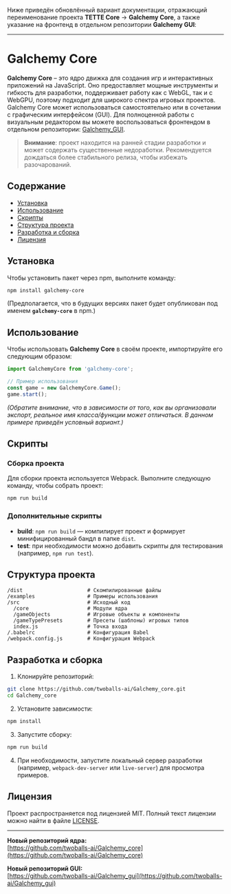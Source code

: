 Ниже приведён обновлённый вариант документации, отражающий переименование проекта **TETTE Core** → **Galchemy Core**, а также указание на фронтенд в отдельном репозитории **Galchemy GUI**:

---

# Galchemy Core

**Galchemy Core** – это ядро движка для создания игр и интерактивных приложений на JavaScript. Оно предоставляет мощные инструменты и гибкость для разработки, поддерживает работу как с WebGL, так и с WebGPU, поэтому подходит для широкого спектра игровых проектов. Galchemy Core может использоваться самостоятельно или в сочетании с графическим интерфейсом (GUI). Для полноценной работы с визуальным редактором вы можете воспользоваться фронтендом в отдельном репозитории: [Galchemy_GUI](https://github.com/twoballs-ai/Galchemy_gui).

> **Внимание**: проект находится на ранней стадии разработки и может содержать существенные недоработки. Рекомендуется дождаться более стабильного релиза, чтобы избежать разочарований.

## Содержание
- [Установка](#установка)
- [Использование](#использование)
- [Скрипты](#скрипты)
- [Структура проекта](#структура-проекта)
- [Разработка и сборка](#разработка-и-сборка)
- [Лицензия](#лицензия)

## Установка

Чтобы установить пакет через npm, выполните команду:

```bash
npm install galchemy-core
```

(Предполагается, что в будущих версиях пакет будет опубликован под именем **`galchemy-core`** в npm.)

## Использование

Чтобы использовать **Galchemy Core** в своём проекте, импортируйте его следующим образом:

```javascript
import GalchemyCore from 'galchemy-core';

// Пример использования
const game = new GalchemyCore.Game();
game.start();
```

*(Обратите внимание, что в зависимости от того, как вы организовали экспорт, реальное имя класса/функции может отличаться. В данном примере приведён условный вариант.)*

## Скрипты

### Сборка проекта

Для сборки проекта используется Webpack. Выполните следующую команду, чтобы собрать проект:

```bash
npm run build
```

### Дополнительные скрипты

- **build**: `npm run build` — компилирует проект и формирует минифицированный бандл в папке `dist`.
- **test**: при необходимости можно добавить скрипты для тестирования (например, `npm run test`).

## Структура проекта

```
/dist                     # Скомпилированные файлы
/examples                 # Примеры использования
/src                      # Исходный код
  /core                   # Модули ядра
  /gameObjects            # Игровые объекты и компоненты
  /gameTypePresets        # Пресеты (шаблоны) игровых типов
  index.js                # Точка входа
/.babelrc                 # Конфигурация Babel
/webpack.config.js        # Конфигурация Webpack
```

## Разработка и сборка

1. Клонируйте репозиторий:

```bash
git clone https://github.com/twoballs-ai/Galchemy_core.git
cd Galchemy_core
```

2. Установите зависимости:

```bash
npm install
```

3. Запустите сборку:

```bash
npm run build
```

4. При необходимости, запустите локальный сервер разработки (например, `webpack-dev-server` или `live-server`) для просмотра примеров.

## Лицензия

Проект распространяется под лицензией MIT. Полный текст лицензии можно найти в файле [LICENSE](LICENSE).

---

**Новый репозиторий ядра:**  
[https://github.com/twoballs-ai/Galchemy_core](https://github.com/twoballs-ai/Galchemy_core)

**Новый репозиторий GUI:**  
[https://github.com/twoballs-ai/Galchemy_gui](https://github.com/twoballs-ai/Galchemy_gui)